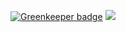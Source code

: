 

[![Greenkeeper badge](https://badges.greenkeeper.io/mpppk/ts-react-material.svg)](https://greenkeeper.io/) ![](https://david-dm.org/username/repo.svg)
